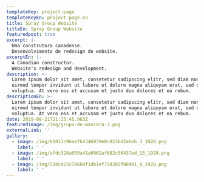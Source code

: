 ```yaml
---
templateKey: project-page
templateKeyEn: project-page.en
title: Spray Group Website
titleEn: Spray Group Website
featuredpost: true
excerpt: |-
  Uma construtora canadense.
  Desenvolvimento de redesign de website.
excerptEn: |-
  A Canadian constructor.
  Website's redesign and development.
description: >-
  Lorem ipsum dolor sit amet, consetetur sadipscing elitr, sed diam nonumy
  eirmod tempor invidunt ut labore et dolore magna aliquyam erat, sed diam
  voluptua. At vero eos et accusam et justo duo dolores et ea rebum.
descriptionEn: >-
  Lorem ipsum dolor sit amet, consetetur sadipscing elitr, sed diam nonumy
  eirmod tempor invidunt ut labore et dolore magna aliquyam erat, sed diam
  voluptua. At vero eos et accusam et justo duo dolores et ea rebum.
date: 2019-08-21T21:15:45.963Z
featuredimage: /img/grupo-de-mascara-3.png
externalLink: ''
gallery:
  - image: /img/b1013c96aefb4346939e0c923bd2a6eb_3_1920.png
    label: ' '
  - image: /img/afdc328a059a41a0962af682c50437ed_15_1920.png
    label: ' '
  - image: /img/518ca22c70604f1db1ef75d302f00401_4_1920.png
    label: ' '
---
```


